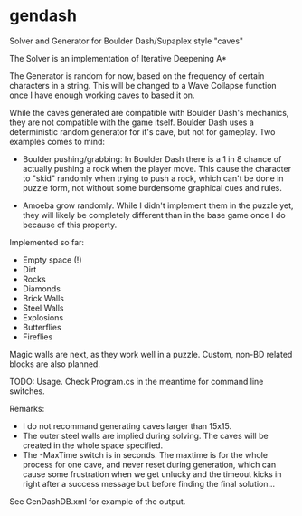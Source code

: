 # gendash
Solver and Generator for Boulder Dash/Supaplex style "caves"

The Solver is an implementation of Iterative Deepening A*

The Generator is random for now, based on the frequency of certain characters in a string. This will be changed to a Wave Collapse 
function once I have enough working caves to based it on.

While the caves generated are compatible with Boulder Dash's mechanics, they are not compatible with the game itself.
Boulder Dash uses a deterministic random generator for it's cave, but not for gameplay. Two examples comes to mind:

* Boulder pushing/grabbing: In Boulder Dash there is a 1 in 8 chance of actually pushing a rock when the player move.
This cause the character to "skid" randomly when trying to push a rock, which can't be done in puzzle form,
not without some burdensome graphical cues and rules.

* Amoeba grow randomly. While I didn't implement them in the puzzle yet, they will likely be completely different
than in the base game once I do because of this property.

Implemented so far:

* Empty space (!)
* Dirt
* Rocks
* Diamonds
* Brick Walls
* Steel Walls
* Explosions
* Butterflies
* Fireflies

Magic walls are next, as they work well in a puzzle. Custom, non-BD related blocks are also planned.

TODO: Usage. Check Program.cs in the meantime for command line switches.

Remarks:

* I do not recommand generating caves larger than 15x15. 
* The outer steel walls are implied during solving. The caves will be created in the whole space specified.
* The -MaxTime switch is in seconds. The maxtime is for the whole process for one cave, and never reset during generation, which can cause some frustration when we get unlucky and the timeout kicks in right after a success message but before finding the final solution...

See GenDashDB.xml for example of the output.

